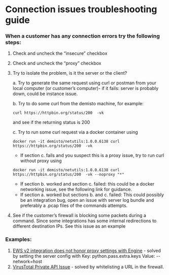 # Connection issues troubleshooting guide
### When a customer has any connection errors try the following steps:
1. Check and uncheck the “insecure” checkbox
2. Check and uncheck the “proxy” checkbox
3. Try to isolate the problem, is it the server or the client?

    a. Try to generate the same request using curl or postman from your local computer (or customer’s computer)- if it fails: server is probably down, could be instance issue.
    
    b. Try to do some curl from the demisto machine, for example: 
    ```
   curl https://httpbin.org/status/200  -vk
   ```
    and see if the returning status is 200

    c. Try to run some curl request via a docker container using 
    ```
   docker run -it demisto/netutils:1.0.0.6138 curl https://httpbin.org/status/200  -vk
   ```
   
    - If section c. fails and you suspect this is a proxy issue, try to run curl without proxy using 
    ```
   docker run -it demisto/netutils:1.0.0.6138 curl https://httpbin.org/status/200  -vk --noproxy "*"
   ```
   
    - If section b. worked and section c. failed: this could be a docker networking issue, see the following link for guidance.
    - If section a. worked but sections b. and c. failed: This could possibly be an integration bug, open an issue with server log bundle and preferably a .pcap files of the commands attempts.
4. See if the customer’s firewall is blocking some packets during a command. Since some integrations has some internal redirections to different destination IPs. See this issue as an example

### Examples:
1. [EWS v2 integration does not honor proxy settings with Engine](https://github.com/demisto/etc/issues/24900) - solved by setting the server config with Key: python.pass.extra.keys Value: --network=host
2. [VirusTotal Private API Issue](https://github.com/demisto/etc/issues/23626) - solved by whitelisting a URL in the firewall.

